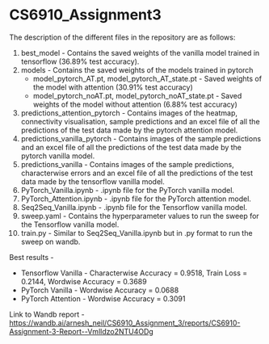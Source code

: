 # CS6910_Assignment3

The description of the different files in the repository are as follows:

1. best_model - Contains the saved weights of the vanilla model trained in tensorflow (36.89% test accuracy).
2. models - Contains the saved weights of the models trained in pytorch  
    + model_pytorch_AT.pt, model_pytorch_AT_state.pt - Saved weights of the model with attention (30.91% test accuracy)
    + model_pytorch_noAT.pt, model_pytorch_noAT_state.pt - Saved weights of the model without attention (6.88% test accuracy)  
3. predictions_attention_pytorch - Contains images of the heatmap, connectivity visualisation, sample predictions and an excel file of all the predictions of the test data made by the pytorch attention model.
4. predictions_vanilla_pytorch - Contains images of the sample predictions and an excel file of all the predictions of the test data made by the pytorch vanilla model.
5. predictions_vanilla - Contains images of the sample predictions, characterwise errors and an excel file of all the predictions of the test data made by the tensorflow vanilla model.
6. PyTorch_Vanilla.ipynb - .ipynb file for the PyTorch vanilla model.
7. PyTorch_Attention.ipynb - .ipynb file for the PyTorch attention model.
8. Seq2Seq_Vanilla.ipynb - .ipynb file for the Tensorflow vanilla model.
9. sweep.yaml - Contains the hyperparameter values to run the sweep for the Tensorflow vanilla model.
10. train.py - Similar to Seq2Seq_Vanilla.ipynb but in .py format to run the sweep on wandb.

Best results - 
   + Tensorflow Vanilla - Characterwise Accuracy = 0.9518, Train Loss = 0.2144, Wordwise Accuracy = 0.3689
   + PyTorch Vanilla - Wordwise Accuracy = 0.0688
   + PyTorch Attention - Wordwise Accuracy = 0.3091

Link to Wandb report - https://wandb.ai/arnesh_neil/CS6910_Assignment_3/reports/CS6910-Assignment-3-Report--Vmlldzo2NTU4ODg

